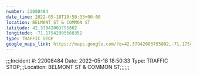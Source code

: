 ```yaml
---
number: 22008484
date_time: 2022-05-18T18:50:33+00:00
location: BELMONT ST & COMMON ST
latitude: 42.37942003755802
longitude: -71.17542995660352
type: TRAFFIC STOP
google_maps_link: https://maps.google.com/?q=42.37942003755802,-71.17542995660352
---
```


;;;Incident #: 22008484  Date: 2022-05-18 18:50:33   Type: TRAFFIC STOP;;;Location: BELMONT ST & COMMON ST;;;;;;
